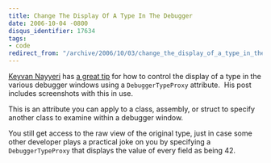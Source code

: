 ```yaml
---
title: Change The Display Of A Type In The Debugger
date: 2006-10-04 -0800
disqus_identifier: 17634
tags:
- code
redirect_from: "/archive/2006/10/03/change_the_display_of_a_type_in_the_debugger.aspx/"
---
```


[Keyvan Nayyeri](http://keyvan.io/ "Keyvan Nayyeri's Blog") has [a great
tip](http://keyvan.io/simpler-debugger-with-debuggertypeproxy "Simpler Debugger With DebuggerTypeProxy")
for how to control the display of a type in the various debugger windows
using a `DebuggerTypeProxy` attribute.  His post includes screenshots
with this in use.

This is an attribute you can apply to a class, assembly, or struct to
specify another class to examine within a debugger window. 

You still get access to the raw view of the original type, just in case
some other developer plays a practical joke on you by specifying a
`DebuggerTypeProxy` that displays the value of every field as being 42.

